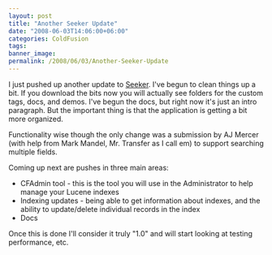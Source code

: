 ```yaml
---
layout: post
title: "Another Seeker Update"
date: "2008-06-03T14:06:00+06:00"
categories: ColdFusion 
tags: 
banner_image: 
permalink: /2008/06/03/Another-Seeker-Update
---
```


I just pushed up another update to <a href="http://seeker.riaforge.org">Seeker</a>. I've begun to clean things up a bit. If you download the bits now you will actually see folders for the custom tags, docs, and demos. I've begun the docs, but right now it's just an intro paragraph. But the important thing is that the application is getting a bit more organized. 

Functionality wise though the only change was a submission by AJ Mercer (with help from Mark Mandel, Mr. Transfer as I call em) to support searching multiple fields. 

Coming up next are pushes in three main areas:

<ul>
<li>CFAdmin tool - this is the tool you will use in the Administrator to help manage your Lucene indexes
<li>Indexing updates - being able to get information about indexes, and the ability to update/delete individual records in the index
<li>Docs
</ul>

Once this is done I'll consider it truly "1.0" and will start looking at testing performance, etc.